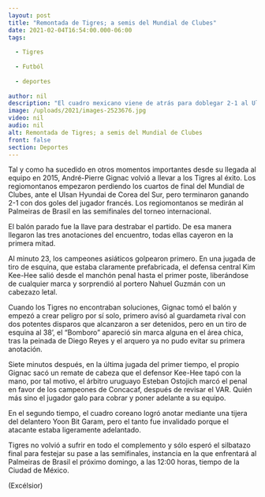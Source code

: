 ```yaml
---
layout: post
title: "Remontada de Tigres; a semis del Mundial de Clubes"
date: 2021-02-04T16:54:00.000-06:00
tags:
  
  - Tigres
  
  - Futból
  
  - deportes
  
author: nil
description: "El cuadro mexicano viene de atrás para doblegar 2-1 al Ulsan Hyundai de Corea, con un doblete de Gignac. Va contra Palmeiras el próximo domingo. Un golazo del cuadro asiático fue anulado"
image: /uploads/2021/images-2523676.jpg
video: nil
audio: nil
alt: Remontada de Tigres; a semis del Mundial de Clubes
front: false
section: Deportes
---
```


Tal y como ha sucedido en otros momentos importantes desde su llegada al equipo en 2015, André-Pierre Gignac volvió a llevar a los Tigres al éxito. Los regiomontanos empezaron perdiendo los cuartos de final del Mundial de Clubes, ante el Ulsan Hyundai de Corea del Sur, pero terminaron ganando 2-1 con dos goles del jugador francés. Los regiomontanos se medirán al Palmeiras de Brasil en las semifinales del torneo internacional.

El balón parado fue la llave para destrabar el partido. De esa manera llegaron las tres anotaciones del encuentro, todas ellas cayeron en la primera mitad. 

Al minuto 23, los campeones asiáticos golpearon primero. En una jugada de tiro de esquina, que estaba claramente prefabricada, el defensa central Kim Kee-Hee salió desde el manchón penal hasta el primer poste, liberándose de cualquier marca y sorprendió al portero Nahuel Guzmán con un cabezazo letal. 

Cuando los Tigres no encontraban soluciones, Gignac tomó el balón y empezó a crear peligro por sí solo, primero avisó al guardameta rival con dos potentes disparos que alcanzaron a ser detenidos, pero en un tiro de esquina al 38’, el “Bomboro” apareció sin marca alguna en el área chica, tras la peinada de Diego Reyes y el arquero ya no pudo evitar su primera anotación.

Siete minutos después, en la última jugada del primer tiempo, el propio Gignac sacó un remate de cabeza que el defensor Kee-Hee tapó con la mano, por tal motivo, el árbitro uruguayo Esteban Ostojich marcó el penal en favor de los campeones de Concacaf, después de revisar el VAR. Quién más sino el jugador galo para cobrar y poner adelante a su equipo. 

En el segundo tiempo, el cuadro coreano logró anotar mediante una tijera del delantero Yoon Bit Garam, pero el tanto fue invalidado porque el atacante estaba ligeramente adelantado. 

Tigres no volvió a sufrir en todo el complemento y sólo esperó el silbatazo final para festejar su pase a las semifinales, instancia en la que enfrentará al Palmeiras de Brasil el próximo domingo, a las 12:00 horas, tiempo de la Ciudad de México.

(Excélsior)
